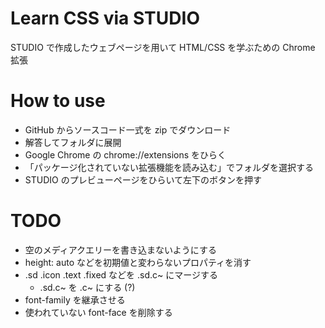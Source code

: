 # Learn CSS via STUDIO

STUDIO で作成したウェブページを用いて HTML/CSS を学ぶための Chrome 拡張

# How to use

- GitHub からソースコード一式を zip でダウンロード
- 解答してフォルダに展開
- Google Chrome の chrome://extensions をひらく
- 「パッケージ化されていない拡張機能を読み込む」でフォルダを選択する
- STUDIO のプレビューページをひらいて左下のボタンを押す

# TODO

- 空のメディアクエリーを書き込まないようにする
- height: auto などを初期値と変わらないプロパティを消す
- .sd .icon .text .fixed などを .sd.c~ にマージする
  - .sd.c~ を .c~ にする (?)
- font-family を継承させる
- 使われていない font-face を削除する
